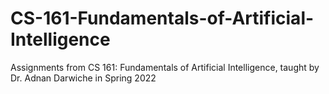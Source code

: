 # CS-161-Fundamentals-of-Artificial-Intelligence
Assignments from CS 161: Fundamentals of Artificial Intelligence, taught by Dr. Adnan Darwiche in Spring 2022
